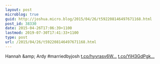 ```yaml
---
layout: post
microblog: true
guid: http://joshua.micro.blog/2015/04/26/t592208146497671168.html
post_id: 38330
date: 2015-04-26T17:06:39+1100
lastmod: 2019-07-30T17:41:33+1100
type: post
url: /2015/04/26/t592208146497671168.html
---
```

Hannah &amp;amp; Ardy #marriedbyjosh [t.co/hyvrasv6W...](http://t.co/hyvrasv6Wx) [t.co/YiH3GdPgk...](http://t.co/YiH3GdPgk9)
